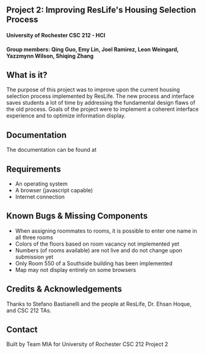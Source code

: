 <h2>Project 2: Improving ResLife's Housing Selection Process</h2>
<h4>University of Rochester CSC 212 - HCI</h4>
<h4>Group members: Qing Guo, Emy Lin, Joel Ramirez, Leon Weingard, Yazzmynn Wilson, Shiqing Zhang</h4>

What is it?
-----------
The purpose of this project was to improve upon the current housing selection process implemented by ResLife.
The new process and interface saves students a lot of time by addressing the fundamental design flaws of the old process. 
Goals of the project were to implement a coherent interface experience and to optimize information display.

Documentation
-------------
The documentation can be found at <!--TBD-->

Requirements
------------
<ul> 
<li>An operating system</li>
<li>A browser (javascript capable)</li>
<li>Internet connection</li>
</ul>

Known Bugs & Missing Components
-------------------------------
<ul>
<li>When assigning roommates to rooms, it is possible to enter one name in all three rooms</li>
<li>Colors of the floors based on room vacancy not implemented yet</li>
<li>Numbers (of rooms available) are not live and do not change upon submission yet</li>
<li>Only Room 550 of a Southside building has been implemented</li>
<li>Map may not display entirely on some browsers</li>
</ul>

Credits & Acknowledgements
--------------------------
Thanks to Stefano Bastianelli and the people at ResLife, Dr. Ehsan Hoque, and CSC 212 TAs.

Contact
-------
Built by Team MIA for University of Rochester CSC 212 Project 2
